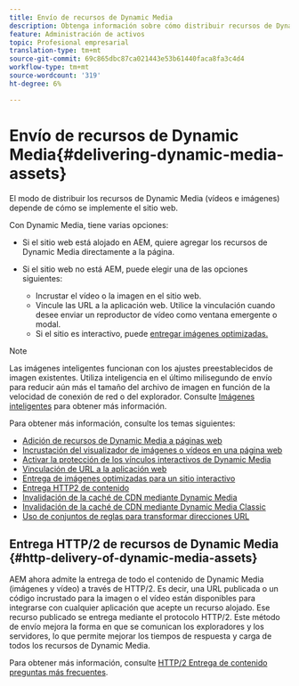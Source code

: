 ```yaml
---
title: Envío de recursos de Dynamic Media
description: Obtenga información sobre cómo distribuir recursos de Dynamic Media.
feature: Administración de activos
topic: Profesional empresarial
translation-type: tm+mt
source-git-commit: 69c865dbc87ca021443e53b61440faca8fa3c4d4
workflow-type: tm+mt
source-wordcount: '319'
ht-degree: 6%

---
```



# Envío de recursos de Dynamic Media{#delivering-dynamic-media-assets}

El modo de distribuir los recursos de Dynamic Media (vídeos e imágenes) depende de cómo se implemente el sitio web.

Con Dynamic Media, tiene varias opciones:

* Si el sitio web está alojado en AEM, quiere agregar los recursos de Dynamic Media directamente a la página.
* Si el sitio web no está AEM, puede elegir una de las opciones siguientes:

   * Incrustar el vídeo o la imagen en el sitio web.
   * Vincule las URL a la aplicación web. Utilice la vinculación cuando desee enviar un reproductor de vídeo como ventana emergente o modal.
   * Si el sitio es interactivo, puede [entregar imágenes optimizadas.](/help/assets/dynamic-media/responsive-site.md)

>[!NOTE]
>
>Las imágenes inteligentes funcionan con los ajustes preestablecidos de imagen existentes. Utiliza inteligencia en el último milisegundo de envío para reducir aún más el tamaño del archivo de imagen en función de la velocidad de conexión de red o del explorador. Consulte [Imágenes inteligentes](/help/assets/dynamic-media/imaging-faq.md) para obtener más información.

Para obtener más información, consulte los temas siguientes:

* [Adición de recursos de Dynamic Media a páginas web](/help/assets/dynamic-media/adding-dynamic-media-assets-to-pages.md)
* [Incrustación del visualizador de imágenes o vídeos en una página web](/help/assets/dynamic-media/embed-code.md)
* [Activar la protección de los vínculos interactivos de Dynamic Media](/help/assets/dynamic-media/hotlink-protection.md)
* [Vinculación de URL a la aplicación web](/help/assets/dynamic-media/linking-urls-to-yourwebapplication.md)
* [Entrega de imágenes optimizadas para un sitio interactivo](/help/assets/dynamic-media/responsive-site.md)
* [Entrega HTTP2 de contenido](/help/assets/dynamic-media/http2faq.md)
* [Invalidación de la caché de CDN mediante Dynamic Media](/help/assets/dynamic-media/invalidate-cdn-cache-dynamic-media.md)
* [Invalidación de la caché de CDN mediante Dynamic Media Classic](/help/assets/dynamic-media/invalidate-cdn-cache-dm-classic.md)
* [Uso de conjuntos de reglas para transformar direcciones URL](/help/assets/dynamic-media/using-rulesets-to-transform-urls.md)

## Entrega HTTP/2 de recursos de Dynamic Media {#http-delivery-of-dynamic-media-assets}

AEM ahora admite la entrega de todo el contenido de Dynamic Media (imágenes y vídeo) a través de HTTP/2. Es decir, una URL publicada o un código incrustado para la imagen o el vídeo están disponibles para integrarse con cualquier aplicación que acepte un recurso alojado. Ese recurso publicado se entrega mediante el protocolo HTTP/2. Este método de envío mejora la forma en que se comunican los exploradores y los servidores, lo que permite mejorar los tiempos de respuesta y carga de todos los recursos de Dynamic Media.

Para obtener más información, consulte [HTTP/2 Entrega de contenido preguntas más frecuentes](/help/assets/dynamic-media/http2faq.md).
